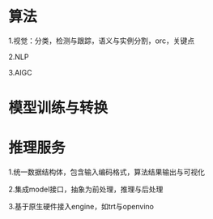 # 算法

1.视觉：分类，检测与跟踪，语义与实例分割，orc，关键点

2.NLP

3.AIGC

# 模型训练与转换

# 推理服务

1.统一数据结构体，包含输入编码格式，算法结果输出与可视化

2.集成model接口，抽象为前处理，推理与后处理

3.基于原生硬件接入engine，如trt与openvino
